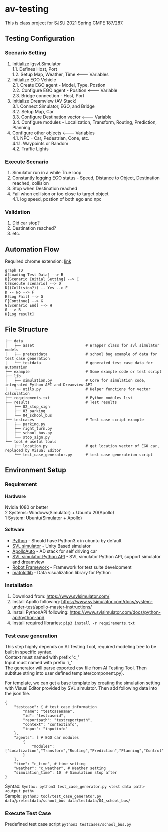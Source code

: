 # av-testing
This is class project for SJSU 2021 Spring CMPE 187/287.  

## Testing Configuration
### Scenario Setting
1. Initialize lgsvl.Simulator  
1.1. Defines Host, Port  
1.2. Setup Map, Weather, Time <--- Variables  
2. Initialize EGO Vehicle  
2.1. Create EGO agent - Model, Type, Postion  
2.2. Configure EGO agent - Position <--- Variable  
2.3. Bridge connection - Host, Port  
3. Initialize Dreamview (AV Stack)  
3.1. Connect Simulator, EGO, and Bridge  
3.2. Setup Map, Car  
3.3. Configure Destination vector <--- Variable  
3.4. Configure modules - Localization, Transform, Routing, Prediction, Planning  
4. Configure other objects <--- Variables  
4.1. NPC - Car, Pedestrian, Cone, etc.  
4.1.1. Waypoints or Random  
4.2. Traffic Lights  

### Execute Scenario
1. Simulator run in a while True loop  
2. Constantly logging EGO status - Speed, Distance to Object, Destination reached, collision  
3. Stop when Destination reached  
4. Fail when collision or too close to target object  
4.1. log speed, postion of both ego and npc  

### Validation
1. Did car stop?  
2. Destination reached?  
3. etc.  


## Automation Flow
Required chrome extension: [link](https://chrome.google.com/webstore/detail/github-%2B-mermaid/goiiopgdnkogdbjmncgedmgpoajilohe/related?hl=en)
```mermaid
graph TD
A[Loading Test Data] --> B
B[Scenario Initial Setting] --> C
C[Execute scenario] --> D
D((Collision?)) -- Yes --> E
D -- No --> F
E[Log Fail] --> G 
F[Continue] --> G
G[Scenario End] --> H
G --> B
H[Log result]
```

## File Structure
```
├── data
│   ├── asset                       # Wrapper class for svl simulator models
│   ├── pretestdata                 # school bug example of data for test case generation
│   └── testdata                    # generated test case data for automation
├── example                         # Some example code or test script
├── lib
│   ├── simulation.py               # Core for simulation code, integrated Python API and Dreamview API
│   └── utils.py                    # Helper functions for vector calculation
├── requirements.txt                # Python modules list
├── results                         # Test results
│   ├── 02_stop_sign
│   ├── 03_parking
│   └── 04_school_bus
├── testcases                       # Test case script example
│   ├── parking.py
│   ├── right_turn.py
│   ├── school_bus.py
│   └── stop_sign.py
└── tool # useful tools
    ├── location.py                 # get location vector of EGO car, replaced by Visual Editor
    └── test_case_generator.py      # test case generateion script
```


## Environment Setup

### Requirement
#### Hardware
Nvidia 1080 or better  
2 Systems: Windows(Simulator) + Ubuntu 20(Apollo)  
1 System: Ubuntu(Simulator + Apollo)
#### Software
- [Python](https://www.python.org/) - Should have Python3.x in ubuntu by default
- [SVL simulator](https://www.svlsimulator.com/) - Unity Based simulator
- [ApolloAuto](https://github.com/ApolloAuto/apollo) - AD stack for self driving car
- [SVL simulator Python API](https://www.svlsimulator.com/docs/python-api/python-api/) - SVL simulator Python API, support simulator and dreamview
- [Robot Framework](https://robotframework.org/) - Framework for test suite development
- [matplotlib](https://matplotlib.org/) - Data visualization library for Python

### Installation
1. Download from: https://www.svlsimulator.com/
2. Install Apollo following: https://www.svlsimulator.com/docs/system-under-test/apollo-master-instructions/
3. Install PythonAPI following: https://www.svlsimulator.com/docs/python-api/python-api/
4. Install required libraries: `pip3 install -r requirements.txt`

### Test case generation
This step highly depends on AI Testing Tool, required modeling tree to be built in specific syntax.  
Context must named with prefix 'c_'  
Input must named with prefix 'i_'  
The generator will parse exported csv file from AI Testing Tool. Then subtitue string into user defined template(component.py).  

For template, we can get a base template by creating the simulation setting with Visual Editor provided by SVL simulator. 
Then add following data into the json file.
```
{
    "testcase": { # test case information
        "name": "testcasename",
        "id": "testcaseid",
        "reportpath": "testreportpath",
        "context": "contextinfo",
        "input": "inputinfo"
    },
    "agents": [ # EGO car modules
        {
            "modules": ["Localization","Transform","Routing","Prediction","Planning","Control"],
        }
    ],
    "time": "c_time", # time setting
    "weather": "c_weather", # Weather setting
    "simulation_time": 10  # Simulation stop after 
}
```

Syntax: `Syntax: python3 test_case_generator.py <test data path> <output path>`  
Sample:  `python3 tool/test_case_generator.py data/pretestdata/school_bus data/testdata/04_school_bus/`

### Execute Test Case

Predefined test case script
`python3 testcases/school_bus.py`
